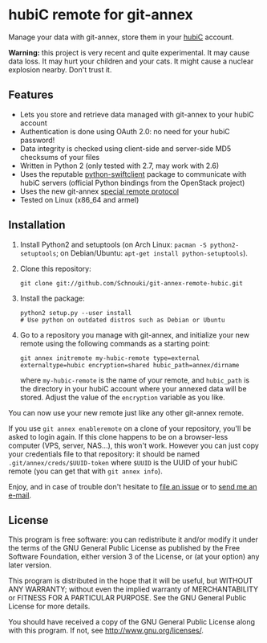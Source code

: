 hubiC remote for git-annex
==========================

Manage your data with git-annex, store them in your [hubiC](https://hubic.com/)
account.

**Warning:** this project is very recent and quite experimental. It may cause
  data loss. It may hurt your children and your cats. It might cause a nuclear
  explosion nearby. Don't trust it.


Features
--------

- Lets you store and retrieve data managed with git-annex to your hubiC account
- Authentication is done using OAuth 2.0: no need for your hubiC password!
- Data integrity is checked using client-side and server-side MD5 checksums of
  your files
- Written in Python 2 (only tested with 2.7, may work with 2.6)
- Uses the reputable
  [python-swiftclient](https://github.com/openstack/python-swiftclient) package
  to communicate with hubiC servers (official Python bindings from the OpenStack
  project)
- Uses the new git-annex
  [special remote protocol](https://git-annex.branchable.com/design/external_special_remote_protocol/)
- Tested on Linux (x86_64 and armel)


Installation
------------

1.  Install Python2 and setuptools (on Arch Linux: `pacman -S python2-setuptools`;
    on Debian/Ubuntu: `apt-get install python-setuptools`).

2.  Clone this repository:

        git clone git://github.com/Schnouki/git-annex-remote-hubic.git

3.  Install the package:

        python2 setup.py --user install
        # Use python on outdated distros such as Debian or Ubuntu

4.  Go to a repository you manage with git-annex, and initialize your new remote
    using the following commands as a starting point:

        git annex initremote my-hubic-remote type=external externaltype=hubic encryption=shared hubic_path=annex/dirname

    where `my-hubic-remote` is the name of your remote, and `hubic_path` is the
    directory in your hubiC account where your annexed data will be stored.
    Adjust the value of the `encryption` variable as you like.

You can now use your new remote just like any other git-annex remote.

If you use `git annex enableremote` on a clone of your repository, you'll be
asked to login again. If this clone happens to be on a browser-less computer
(VPS, server, NAS...), this won't work. However you can just copy your
credentials file to that repository: it should be named
`.git/annex/creds/$UUID-token` where `$UUID` is the UUID of your hubiC remote
(you can get that with `git annex info`).

Enjoy, and in case of trouble don't hesitate to
[file an issue](https://github.com/Schnouki/git-annex-remote-hubic/issues) or to
[send me an e-mail](mailto:schnouki+garh@schnouki.net).


License
-------

This program is free software: you can redistribute it and/or modify it under
the terms of the GNU General Public License as published by the Free Software
Foundation, either version 3 of the License, or (at your option) any later
version.

This program is distributed in the hope that it will be useful, but WITHOUT ANY
WARRANTY; without even the implied warranty of MERCHANTABILITY or FITNESS FOR A
PARTICULAR PURPOSE. See the GNU General Public License for more details.

You should have received a copy of the GNU General Public License along with
this program. If not, see <http://www.gnu.org/licenses/>.
